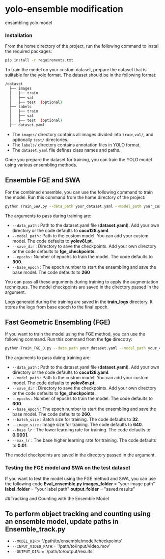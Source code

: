 # yolo-ensemble modification
ensambling yolo model

### Installation
From the home directory of the project, run the following command to install the required packages:

```bash
pip install -r requirements.txt
```
To train the model on your custom dataset, prepare the dataset that is suiitable for the yolo format. The dataset should be in the following format:
```bash
/dataset
  ├── images
  │   ├── train
  │   ├── val
  │   ├── test  (optional)
  ├── labels
  │   ├── train
  │   ├── val
  │   ├── test  (optional)
  ├── dataset.yaml
```
* The `images/` directory contains all images divided into `train`,`val/`, and optionally `test/` directories.
* The `labels/` directory contains annotation files in YOLO format.
* The `dataset.yaml` file defines class names and paths.

Once you prepare the dataset for training, you can train the YOLO model using various ensembling methods. 

## Ensemble FGE and SWA
For the combined ensemble, you can use the following command to train the model. Run this command from the home directory of the project:

```bash
python Train_SWA.py --data_path your_dataset.yaml --model_path your_custom_model --save_dir checkpoint_directory --epochs 300 --base_epoch 260 -- batch_size 16 --image_size 640 --base_lr 0.0001 --max_lr 0.01
```

The arguments to pass during training are:
* `--data_path` : Path to the dataset.yaml file (**dataset.yaml**). Add your own directory or the code defaults to **coco128.yaml**.
* `--model_path` : Path to the custom model. You can add your custom model. The code defaults to **yolov8l.pt**.
* `--save_dir` : Directory to save the checkpoints. Add your own directory or the code defaults to **fge_checkpoints**.
* `--epochs` : Number of epochs to train the model. The code defaults to **300**.
* `--base_epoch` : The epoch number to start the ensembling and save the base model. The code defaults to **260**

You can pass all these arguments during training to apply the augmentation techniques. The model checkpoints are saved in the directory passed in the argument.

Logs generatd during the training are saved in the **train_logs** directory. It stores the logs from base epoch to the final epoch.

## Fast Geometric Ensembling (FGE)

If you want to train the model using the FGE method, you can use the following command. Run this command from the **fge** direcotry:

```bash
python Train_FGE_8.py --data_path your_dataset.yaml --model_path your_custom_model --save_dir checkpoint_directory --epochs 300 --base_epoch 260 --batch_size  --image_size 640 --base_lr 0.0001 --max_lr 0.01
```
The arguments to pass duiing training are:
* `--data_path` : Path to the dataset.yaml file (**dataset.yaml**). Add your own directory or the code defaults to **coco128.yaml**.
* `--model_path` : Path to the custom model. You can add your custom model. The code defaults to **yolov8m.pt**.
* `--save_dir` : Directory to save the checkpoints. Add your own directory or the code defaults to **fge_checkpoints**.
* `--epochs` : Number of epochs to train the model. The code defaults to **300**.
* `--base_epoch` : The epoch number to start the ensembling and save the base model. The code defaults to **260**.
* `--batch_size` : Batch size for training. The code defaults to **32**.
* `--image_size` : Image size for training. The code defaults to **640**.
* `--base_lr` : The lower learning rate for training. The code defaults to **0.0001**.
* `--max_lr` : The base higher learning rate for training. The code defaults to **0.01**.

The model checkpoints are saved in the directory passed in the argument.

### Testing the FGE model  and SWA on the test dataset

If you want to test the model using the FGE method and SWA, you can use the following code
**Eval_ensemble.py**
**images_folder** = "your image path"
**label_folder** = "your label path"
**output_folder** = "saved results"

##Tracking and Counting with the Ensemble Model

## To perform object tracking and counting using an ensemble model, update paths in Ensemble_track.py
* `--MODEL_DIR`:= '/path/to/ensemble/model/checkpoints'
* `--INPUT_VIDEO_PATH`:= '/path/to/input/video.mov'
* `--OUTPUT_DIR`: = '/path/to/output/results'

